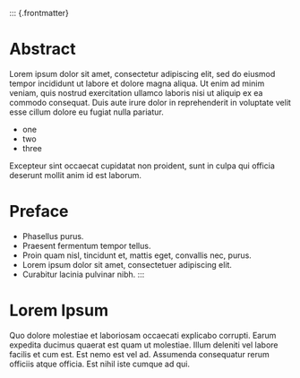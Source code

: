 ::: {.frontmatter}
# Abstract

Lorem ipsum dolor sit amet, consectetur adipiscing elit, sed do eiusmod tempor
incididunt ut labore et dolore magna aliqua. Ut enim ad minim veniam, quis
nostrud exercitation ullamco laboris nisi ut aliquip ex ea commodo consequat.
Duis aute irure dolor in reprehenderit in voluptate velit esse cillum dolore eu
fugiat nulla pariatur.

- one
- two
- three

Excepteur sint occaecat cupidatat non proident, sunt in culpa qui officia
deserunt mollit anim id est laborum.

# Preface

* Phasellus purus.
* Praesent fermentum tempor tellus.
* Proin quam nisl, tincidunt et, mattis eget, convallis nec, purus.
* Lorem ipsum dolor sit amet, consectetuer adipiscing elit.
* Curabitur lacinia pulvinar nibh.
:::

# Lorem Ipsum

Quo dolore molestiae et laboriosam occaecati explicabo corrupti. Earum expedita
ducimus quaerat est quam ut molestiae. Illum deleniti vel labore facilis et cum
est. Est nemo est vel ad. Assumenda consequatur rerum officiis atque officia.
Est nihil iste cumque ad qui.

